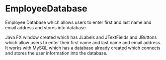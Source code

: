 # EmployeeDatabase
Employee Database which allows users to enter first and last name and email address and stores into database.

Java FX window created which has JLabels and JTextFields and JButtons which allow users to enter their first name and last name and email address. It works with MySQL which has a database already created which connects and stores the user information into the database.
